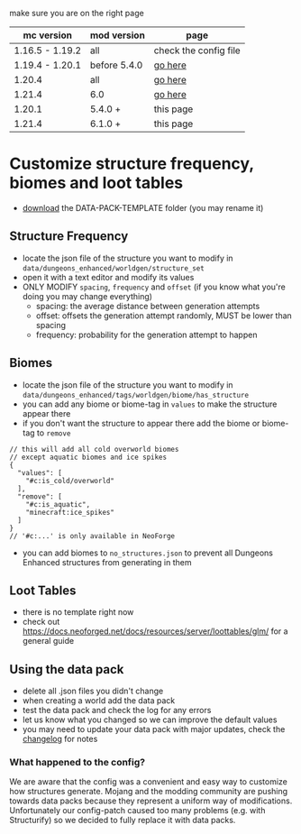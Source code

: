 make sure you are on the right page

| mc version      | mod version  | page                                                                                      |
|-----------------|--------------|-------------------------------------------------------------------------------------------|
| 1.16.5 - 1.19.2 | all          | check the config file                                                                     |
| 1.19.4 - 1.20.1 | before 5.4.0 | [go here](https://github.com/Ametrin-Studios/DungeonsEnhanced/blob/1.20.1/customizing.md) |
| 1.20.4          | all          | [go here](https://github.com/Ametrin-Studios/DungeonsEnhanced/blob/1.20.1/customizing.md) |
| 1.21.4          | 6.0          | [go here](https://github.com/Ametrin-Studios/DungeonsEnhanced/blob/1.20.1/customizing.md) |
| 1.20.1          | 5.4.0 +      | this page                                                                                 |
| 1.21.4          | 6.1.0 +      | this page                                                                                 |

# Customize structure frequency, biomes and loot tables
- [download](https://download-directory.github.io/?url=https%3A%2F%2Fgithub.com%2FAmetrin-Studios%2FDungeonsEnhanced%2Ftree%2Fmaster%2FDATA-PACK-TEMPLATE) the DATA-PACK-TEMPLATE folder (you may rename it)

## Structure Frequency
- locate the json file of the structure you want to modify in `data/dungeons_enhanced/worldgen/structure_set`
- open it with a text editor and modify its values
- ONLY MODIFY `spacing`, `frequency` and `offset` (if you know what you're doing you may change everything)
  - spacing: the average distance between generation attempts
  - offset: offsets the generation attempt randomly, MUST be lower than spacing
  - frequency: probability for the generation attempt to happen

## Biomes
- locate the json file of the structure you want to modify in `data/dungeons_enhanced/tags/worldgen/biome/has_structure`
- you can add any biome or biome-tag in `values` to make the structure appear there
- if you don't want the structure to appear there add the biome or biome-tag to `remove`
```json5
// this will add all cold overworld biomes
// except aquatic biomes and ice spikes
{
  "values": [
    "#c:is_cold/overworld"
  ],
  "remove": [
    "#c:is_aquatic",
    "minecraft:ice_spikes"
  ]
}
// '#c:...' is only available in NeoForge
```
- you can add biomes to `no_structures.json` to prevent all Dungeons Enhanced structures from generating in them

## Loot Tables
- there is no template right now
- check out https://docs.neoforged.net/docs/resources/server/loottables/glm/ for a general guide

## Using the data pack
- delete all .json files you didn't change
- when creating a world add the data pack
- test the data pack and check the log for any errors
- let us know what you changed so we can improve the default values
- you may need to update your data pack with major updates, check the [changelog](https://github.com/Ametrin-Studios/DungeonsEnhanced/blob/master/changelog.md) for notes

### What happened to the config?
We are aware that the config was a convenient and easy way to customize how structures generate.
Mojang and the modding community are pushing towards data packs because they represent a uniform way of modifications.
Unfortunately our config-patch caused too many problems (e.g. with Structurify) so we decided to fully replace it with data packs.
